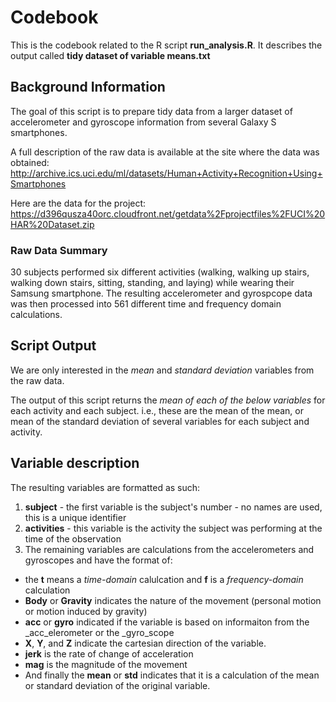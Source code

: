 # Codebook

This is the codebook related to the R script **run_analysis.R**.
It describes the output called **tidy dataset of variable means.txt**

## Background Information
The goal of this script is to prepare tidy data from a larger dataset of accelerometer and gyroscope information from several Galaxy S smartphones.

A full description of the raw data is available at the site where the data was obtained:
http://archive.ics.uci.edu/ml/datasets/Human+Activity+Recognition+Using+Smartphones

Here are the data for the project:
https://d396qusza40orc.cloudfront.net/getdata%2Fprojectfiles%2FUCI%20HAR%20Dataset.zip

### Raw Data Summary
30 subjects performed six different activities (walking, walking up stairs, walking down stairs, sitting, standing, and laying) while wearing their Samsung smartphone. The resulting accelerometer and gyrospcope data was then processed into 561 different time and frequency domain calculations.

## Script Output
We are only interested in the _mean_ and _standard deviation_ variables from the raw data. 

The output of this script returns the _mean of each of the below variables_ for each activity and each subject.  i.e., these are the mean of the mean, or mean of the standard deviation of several variables for each subject and activity.

## Variable description
The resulting variables are formatted as such:

1. **subject** - the first variable is the subject's number - no names are used, this is a unique identifier
2. **activities** - this variable is the activity the subject was performing at the time of the observation
3. The remaining variables are calculations from the accelerometers and gyroscopes and have the format of:
* the **t** means a _time-domain_ calulcation and **f** is a _frequency-domain_ calculation
* **Body** or **Gravity** indicates the nature of the movement (personal motion or motion induced by gravity)
* **acc** or **gyro** indicated if the variable is based on informaiton from the _acc_elerometer or the _gyro_scope
* **X**, **Y**, and **Z** indicate the cartesian direction of the variable.
* **jerk** is the rate of change of acceleration
* **mag** is the magnitude of the movement
* And finally the **mean** or **std** indicates that it is a calculation of the mean or standard deviation of the original variable.


